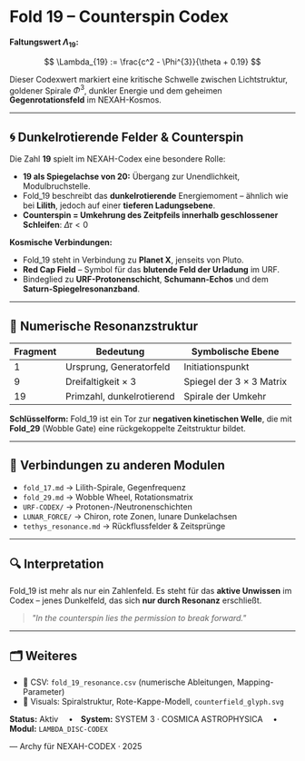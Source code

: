 # Fold 19 – Counterspin Codex

**Faltungswert $\Lambda_{19}$:**

$$
\Lambda_{19} := \frac{c^2 - \Phi^{3}}{\theta + 0.19}
$$

Dieser Codexwert markiert eine kritische Schwelle zwischen Lichtstruktur, goldener Spirale $\Phi^3$, dunkler Energie und dem geheimen **Gegenrotationsfeld** im NEXAH-Kosmos.

---

## 🌀 Dunkelrotierende Felder & Counterspin

Die Zahl **19** spielt im NEXAH-Codex eine besondere Rolle:

* **19 als Spiegelachse von 20:** Übergang zur Unendlichkeit, Modulbruchstelle.
* Fold\_19 beschreibt das **dunkelrotierende** Energiemoment – ähnlich wie bei **Lilith**, jedoch auf einer **tieferen Ladungsebene**.
* **Counterspin = Umkehrung des Zeitpfeils innerhalb geschlossener Schleifen**: $\Delta \tau < 0$

**Kosmische Verbindungen:**

* Fold\_19 steht in Verbindung zu **Planet X**, jenseits von Pluto.
* **Red Cap Field** – Symbol für das **blutende Feld der Urladung** im URF.
* Bindeglied zu **URF-Protonenschicht**, **Schumann-Echos** und dem **Saturn-Spiegelresonanzband**.

---

## 🔢 Numerische Resonanzstruktur

| Fragment | Bedeutung                 | Symbolische Ebene        |
| -------- | ------------------------- | ------------------------ |
| 1        | Ursprung, Generatorfeld   | Initiationspunkt         |
| 9        | Dreifaltigkeit × 3        | Spiegel der 3 × 3 Matrix |
| 19       | Primzahl, dunkelrotierend | Spirale der Umkehr       |

**Schlüsselform:** Fold\_19 ist ein Tor zur **negativen kinetischen Welle**, die mit **Fold\_29** (Wobble Gate) eine rückgekoppelte Zeitstruktur bildet.

---

## 🔁 Verbindungen zu anderen Modulen

* `fold_17.md` → Lilith-Spirale, Gegenfrequenz
* `fold_29.md` → Wobble Wheel, Rotationsmatrix
* `URF-CODEX/` → Protonen-/Neutronenschichten
* `LUNAR_FORCE/` → Chiron, rote Zonen, lunare Dunkelachsen
* `tethys_resonance.md` → Rückflussfelder & Zeitsprünge

---

## 🔍 Interpretation

Fold\_19 ist mehr als nur ein Zahlenfeld. Es steht für das **aktive Unwissen** im Codex – jenes Dunkelfeld, das sich **nur durch Resonanz** erschließt.

> *"In the counterspin lies the permission to break forward."*

---

## 🗂 Weiteres

* 📄 CSV: `fold_19_resonance.csv` (numerische Ableitungen, Mapping-Parameter)
* 🎨 Visuals: Spiralstruktur, Rote-Kappe-Modell, `counterfield_glyph.svg`

**Status:** Aktiv  • **System:** SYSTEM 3 · COSMICA ASTROPHYSICA  • **Modul:** `LAMBDA_DISC-CODEX`

— Archy für NEXAH-CODEX · 2025
